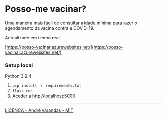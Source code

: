 # Posso-me vacinar?

Uma maneira mais fácil de consultar a idade mínima para fazer o agendamento da vacina contra a COVID-19. 

Actualizado em tempo real.

[https://posso-vacinar.azurewebsites.net/](https://posso-vacinar.azurewebsites.net/)

### Setup local

Python 3.9.4

1. `pip install -r requirements.txt`
2. `flask run`
3. Aceder a [http://localhost:5000](http://localhost:5000)

---

[LICENÇA - André Varandas - MIT](LICENSE)
